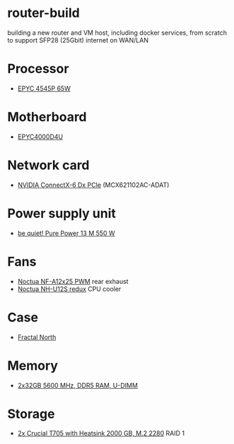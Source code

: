 # router-build
building a new router and VM host, including docker services, from scratch to support SFP28 (25Gbit) internet on WAN/LAN

# Processor
- [EPYC 4545P 65W](https://www.digitec.ch/it/s1/product/amd-epyc-4545p-3-ghz-16-kerne-32-t-am5-3-ghz-16-core-processore-59946153)

# Motherboard
- [EPYC4000D4U](https://www.asrockrack.com/general/productdetail.asp?Model=EPYC4000D4U#Specifications)

# Network card
- [NVIDIA ConnectX-6 Dx PCIe](https://docs.nvidia.com/networking/display/connectx6dxen/specifications#src-2487214386_safe-id-U3BlY2lmaWNhdGlvbnMtTUNYNjIxMTAyQUMtQURBVC9NQ1g2MjExMDJBTi1BREFUU3BlY2lmaWNhdGlvbnM) (MCX621102AC-ADAT)

# Power supply unit
- [be quiet! Pure Power 13 M 550 W](https://www.digitec.ch/it/s1/product/be-quiet-pure-power-13-m-550-w-alimentatore-pc-58966180?utm_campaign=preisvergleich&utm_source=toppreise&utm_medium=cpc)

# Fans
- [Noctua NF-A12x25 PWM](https://www.digitec.ch/it/s1/product/noctua-nf-a12x25-pwm-120-mm-1-x-ventola-pc-9161307) rear exhaust
- [Noctua NH-U12S redux](https://www.digitec.ch/it/s1/product/noctua-nh-u12s-redux-158-mm-dissipatore-cpu-15791292) CPU cooler

# Case
- [Fractal North](https://www.digitec.ch/it/s1/product/fractal-nord-atx-matx-mini-itx-case-pc-23351237?shid=2125429)

# Memory
- [2x32GB 5600 MHz, DDR5 RAM, U-DIMM](https://www.digitec.ch/en/s1/product/crucial-mtc20c2085s1ec56br-1-x-32gb-5600-mhz-ddr5-ram-u-dimm-ram-46646061)

# Storage
- [2x Crucial T705 with Heatsink
2000 GB, M.2 2280](https://www.digitec.ch/en/s1/product/crucial-t705-with-heatsink-2000-gb-m2-2280-ssd-42891465?utm_campaign=preisvergleich&utm_source=toppreise&utm_medium=cpc) RAID 1
